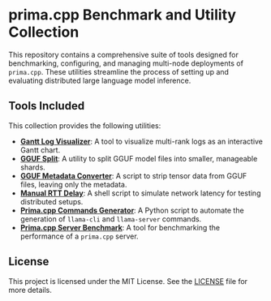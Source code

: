 # prima.cpp Benchmark and Utility Collection

This repository contains a comprehensive suite of tools designed for benchmarking, configuring, and managing multi-node deployments of `prima.cpp`. These utilities streamline the process of setting up and evaluating distributed large language model inference.

## Tools Included

This collection provides the following utilities:

* **[Gantt Log Visualizer](./gantt_log_visualizer/README.md)**: A tool to visualize multi-rank logs as an interactive Gantt chart.
* **[GGUF Split](./gguf-split-b5734/README.md)**: A utility to split GGUF model files into smaller, manageable shards.
* **[GGUF Metadata Converter](./gguf_metadata_converter/README.md)**: A script to strip tensor data from GGUF files, leaving only the metadata.
* **[Manual RTT Delay](./manual_rtt_delay/README.md)**: A shell script to simulate network latency for testing distributed setups.
* **[Prima.cpp Commands Generator](./primacpp_cmds_generator/README.md)**: A Python script to automate the generation of `llama-cli` and `llama-server` commands.
* **[Prima.cpp Server Benchmark](./primacpp_server_benchmark/README.md)**: A tool for benchmarking the performance of a `prima.cpp` server.

## License

This project is licensed under the MIT License. See the [LICENSE](LICENSE) file for more details.